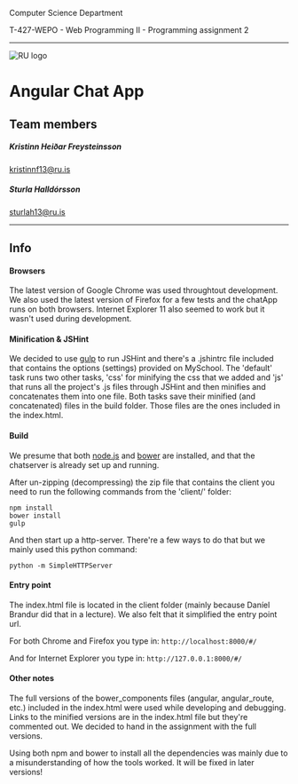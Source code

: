 Computer Science Department

T-427-WEPO - Web Programming II - Programming assignment 2

----

![RU logo](http://www.ru.is/skin/basic9k/i/sitelogo.png)

# Angular Chat App

## Team members

##### Kristinn Heiðar Freysteinsson
<kristinnf13@ru.is>
##### Sturla Halldórsson
<sturlah13@ru.is>

----

## Info

#### Browsers
The latest version of Google Chrome was used throughtout development.
We also used the latest version of Firefox for a few tests and the chatApp runs on both browsers.
Internet Explorer 11 also seemed to work but it wasn't used during development.

#### Minification & JSHint
We decided to use [gulp](http://gulpjs.com/) to run JSHint and there's a .jshintrc file included that contains the options (settings) provided on MySchool.
The 'default' task runs two other tasks, 'css' for minifying the css that we added and 'js' that runs all the project's .js files through JSHint and then minifies and concatenates them into one file.
Both tasks save their minified (and concatenated) files in the build folder. Those files are the ones included in the index.html.

#### Build
We presume that both [node.js](https://nodejs.org/en/download/) and [bower](http://bower.io/) are installed, and that the chatserver is already set up and running.

After un-zipping (decompressing) the zip file that contains the client you need to run the following commands from the 'client/' folder:
```
npm install
bower install
gulp
```
And then start up a http-server. There're a few ways to do that but we mainly used this python command:
```
python -m SimpleHTTPServer
```

#### Entry point
The index.html file is located in the client folder (mainly because Daníel Brandur did that in a lecture). We also felt that it simplified the entry point url.

For both Chrome and Firefox you type in: `http://localhost:8000/#/`

And for Internet Explorer you type in: `http://127.0.0.1:8000/#/`

#### Other notes
The full versions of the bower_components files (angular, angular_route, etc.) included in the index.html were used while developing and debugging. Links to the minified versions are in the index.html file but they're commented out. We decided to hand in the assignment with the full versions.

Using both npm and bower to install all the dependencies was mainly due to a misunderstanding of how the tools worked.
It will be fixed in later versions!
